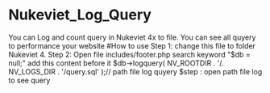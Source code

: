 # Nukeviet_Log_Query
You can Log and count query in Nukeviet 4x to file. You can see all quyery to performance your website
#How to use
  Step 1:  change this file to folder Nukeviet 4.
  Step 2: Open file includes/footer.php
  search keyword "$db = null;" add this content before it
  $db->logquery( NV_ROOTDIR . '/. NV_LOGS_DIR . '/query.sql' );// path file log quyery
  $step : open path file log to see query
  


